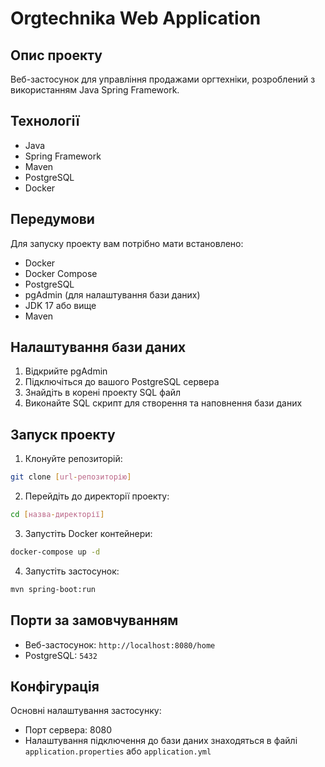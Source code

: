 # Orgtechnika Web Application

## Опис проекту
Веб-застосунок для управління продажами оргтехніки, розроблений з використанням Java Spring Framework.

## Технології
- Java
- Spring Framework
- Maven
- PostgreSQL
- Docker

## Передумови
Для запуску проекту вам потрібно мати встановлено:
- Docker
- Docker Compose
- PostgreSQL
- pgAdmin (для налаштування бази даних)
- JDK 17 або вище
- Maven

## Налаштування бази даних
1. Відкрийте pgAdmin
2. Підключіться до вашого PostgreSQL сервера
3. Знайдіть в корені проекту SQL файл
4. Виконайте SQL скрипт для створення та наповнення бази даних

## Запуск проекту
1. Клонуйте репозиторій:
```bash
git clone [url-репозиторію]
```

2. Перейдіть до директорії проекту:
```bash
cd [назва-директорії]
```

3. Запустіть Docker контейнери:
```bash
docker-compose up -d
```

4. Запустіть застосунок:
```bash
mvn spring-boot:run
```

## Порти за замовчуванням
- Веб-застосунок: `http://localhost:8080/home`
- PostgreSQL: `5432`


## Конфігурація
Основні налаштування застосунку:
- Порт сервера: 8080
- Налаштування підключення до бази даних знаходяться в файлі `application.properties` або `application.yml`
